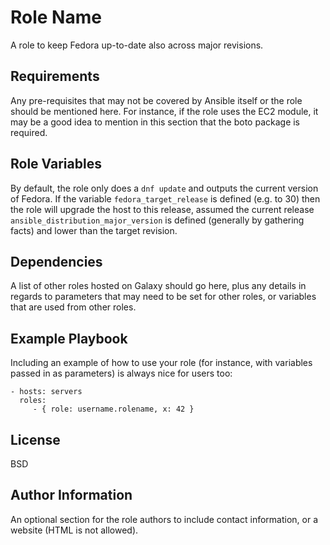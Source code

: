 Role Name
=========

A role to keep Fedora up-to-date also across major revisions.

Requirements
------------

Any pre-requisites that may not be covered by Ansible itself or the role should be mentioned here. For instance, if the role uses the EC2 module, it may be a good idea to mention in this section that the boto package is required.

Role Variables
--------------

By default, the role only does a `dnf update` and outputs the current version of Fedora.
If the variable `fedora_target_release` is defined (e.g. to 30) then the role will upgrade
the host to this release, assumed the current release `ansible_distribution_major_version`
is defined (generally by gathering facts) and lower than the target revision.

Dependencies
------------

A list of other roles hosted on Galaxy should go here, plus any details in regards to parameters that may need to be set for other roles, or variables that are used from other roles.

Example Playbook
----------------

Including an example of how to use your role (for instance, with variables passed in as parameters) is always nice for users too:

    - hosts: servers
      roles:
         - { role: username.rolename, x: 42 }

License
-------

BSD

Author Information
------------------

An optional section for the role authors to include contact information, or a website (HTML is not allowed).

